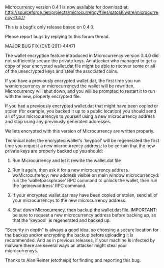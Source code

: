 Microcurrency version 0.4.1 is now available for download at:
http://sourceforge.net/projects/microcurrency/files/satoshiware/microcurrency-0.4.1/

This is a bugfix only release based on 0.4.0.

Please report bugs by replying to this forum thread.

MAJOR BUG FIX  (CVE-2011-4447)

The wallet encryption feature introduced in Microcurrency version 0.4.0 did not sufficiently secure the private keys. An attacker who
managed to get a copy of your encrypted wallet.dat file might be able to recover some or all of the unencrypted keys and steal the
associated coins.

If you have a previously encrypted wallet.dat, the first time you run wxmicrocurrency or microcurrencyd the wallet will be rewritten, Microcurrency will
shut down, and you will be prompted to restart it to run with the new, properly encrypted file.

If you had a previously encrypted wallet.dat that might have been copied or stolen (for example, you backed it up to a public
location) you should send all of your microcurrencys to yourself using a new microcurrency address and stop using any previously generated addresses.

Wallets encrypted with this version of Microcurrency are written properly.

Technical note: the encrypted wallet's 'keypool' will be regenerated the first time you request a new microcurrency address; to be certain that the
new private keys are properly backed up you should:

1. Run Microcurrency and let it rewrite the wallet.dat file

2. Run it again, then ask it for a new microcurrency address.
wxMicrocurrency: new address visible on main window
microcurrencyd: run the 'walletpassphrase' RPC command to unlock the wallet,  then run the 'getnewaddress' RPC command.

3. If your encrypted wallet.dat may have been copied or stolen, send all of your microcurrencys to the new microcurrency address.

4. Shut down Microcurrency, then backup the wallet.dat file.
IMPORTANT: be sure to request a new microcurrency address before backing up, so that the 'keypool' is regenerated and backed up.

"Security in depth" is always a good idea, so choosing a secure location for the backup and/or encrypting the backup before uploading it is recommended. And as in previous releases, if your machine is infected by malware there are several ways an attacker might steal your microcurrencys.

Thanks to Alan Reiner (etotheipi) for finding and reporting this bug.
